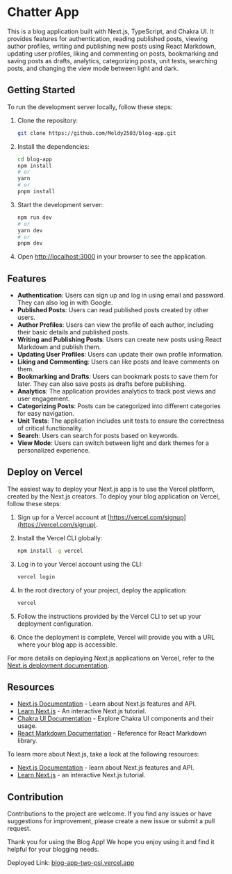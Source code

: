 # Chatter App

This is a blog application built with Next.js, TypeScript, and Chakra UI. It provides features for authentication, reading published posts, viewing author profiles, writing and publishing new posts using React Markdown, updating user profiles, liking and commenting on posts, bookmarking and saving posts as drafts, analytics, categorizing posts, unit tests, searching posts, and changing the view mode between light and dark.

## Getting Started

To run the development server locally, follow these steps:

1. Clone the repository:

   ```bash
   git clone https://github.com/Meldy2503/blog-app.git
   ```

2. Install the dependencies:

   ```bash
   cd blog-app
   npm install
   # or
   yarn
   # or
   pnpm install
   ```

3. Start the development server:

   ```bash
   npm run dev
   # or
   yarn dev
   # or
   pnpm dev
   ```

4. Open [http://localhost:3000](http://localhost:3000) in your browser to see the application.

## Features

- **Authentication**: Users can sign up and log in using email and password. They can also log in with Google.
- **Published Posts**: Users can read published posts created by other users.
- **Author Profiles**: Users can view the profile of each author, including their basic details and published posts.
- **Writing and Publishing Posts**: Users can create new posts using React Markdown and publish them.
- **Updating User Profiles**: Users can update their own profile information.
- **Liking and Commenting**: Users can like posts and leave comments on them.
- **Bookmarking and Drafts**: Users can bookmark posts to save them for later. They can also save posts as drafts before publishing.
- **Analytics**: The application provides analytics to track post views and user engagement.
- **Categorizing Posts**: Posts can be categorized into different categories for easy navigation.
- **Unit Tests**: The application includes unit tests to ensure the correctness of critical functionality.
- **Search**: Users can search for posts based on keywords.
- **View Mode**: Users can switch between light and dark themes for a personalized experience.

## Deploy on Vercel

The easiest way to deploy your Next.js app is to use the Vercel platform, created by the Next.js creators. To deploy your blog application on Vercel, follow these steps:

1. Sign up for a Vercel account at [https://vercel.com/signup](https://vercel.com/signup).

2. Install the Vercel CLI globally:

   ```bash
   npm install -g vercel
   ```

3. Log in to your Vercel account using the CLI:

   ```bash
   vercel login
   ```

4. In the root directory of your project, deploy the application:

   ```bash
   vercel
   ```

5. Follow the instructions provided by the Vercel CLI to set up your deployment configuration.

6. Once the deployment is complete, Vercel will provide you with a URL where your blog app is accessible.

For more details on deploying Next.js applications on Vercel, refer to the [Next.js deployment documentation](https://nextjs.org/docs/deployment).

## Resources

- [Next.js Documentation](https://nextjs.org/docs) - Learn about Next.js features and API.
- [Learn Next.js](https://nextjs.org/learn) - An interactive Next.js tutorial.
- [Chakra UI Documentation](https://chakra-ui.com/docs) - Explore Chakra UI components and their usage.
- [React Markdown Documentation](https://www.npmjs.com/package/react-markdown) - Reference for React Markdown library.

To learn more about Next.js, take a look at the following resources:

- [Next.js Documentation](https://nextjs.org/docs) - learn about Next.js features and API.
- [Learn Next.js](https://nextjs.org/learn) - an interactive Next.js tutorial.

## Contribution

Contributions to the project are welcome. If you find any issues or have suggestions for improvement, please create a new issue or submit a pull request.

Thank you for using the Blog App! We hope you enjoy using it and find it helpful for your blogging needs.

Deployed Link: [blog-app-two-psi.vercel.app](https://blog-app-two-psi.vercel.app)

```

```
